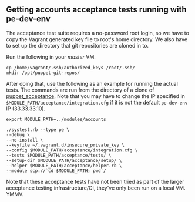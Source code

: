 
## Getting accounts acceptance tests running with pe-dev-env ##

The acceptance test suite requires a no-password root login, so we have to copy the Vagrant generated key file to root's home directory.
We also have to set up the directory that git repositories are cloned in to.

Run the following in your _master_ VM:

    cp /home/vagrant/.ssh/authorized_keys /root/.ssh/
    mkdir /opt/puppet-git-repos/

After doing that, use the following as an example for running the actual tests. The commands are run from the directory of
a clone of [puppet_acceptance](https://github.com/puppetlabs/puppet-acceptance). Note that you may have to change the IP
specified in `$MODULE_PATH/acceptance/integration.cfg` if it is not the default `pe-dev-env` IP (33.33.33.10).

    export MODULE_PATH=../modules/accounts

    ./systest.rb --type pe \
    --debug \
    --no-install \
    --keyfile ~/.vagrant.d/insecure_private_key \
    --config $MODULE_PATH/acceptance/integration.cfg \
    --tests $MODULE_PATH/acceptance/tests/ \
    --setup-dir $MODULE_PATH/acceptance/setup/ \
    --helper $MODULE_PATH/acceptance/helper.rb \
    --module scp://`cd $MODULE_PATH; pwd`/

Note that these acceptance tests have not been tried as part of the larger acceptance testing infrastructure/CI,
they've only been run on a local VM. YMMV.
